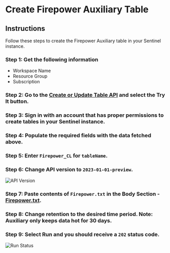 
# Create Firepower Auxiliary Table

## Instructions

Follow these steps to create the Firepower Auxiliary table in your Sentinel instance.

### Step 1: Get the following information
- Workspace Name
- Resource Group
- Subscription

### Step 2: Go to the [Create or Update Table API](https://learn.microsoft.com/en-us/rest/api/loganalytics/tables/create-or-update?view=rest-loganalytics-2022-10-01&tabs=HTTP) and select the **Try It** button.

### Step 3: Sign in with an account that has proper permissions to create tables in your Sentinel instance.

### Step 4: Populate the required fields with the data fetched above.

### Step 5: Enter `Firepower_CL` for `tableName`.

### Step 6: Change API version to `2023-01-01-preview`.

![API Version](https://github.com/user-attachments/assets/7a682d84-8b3c-4e44-9b9e-93b38ecbc4bd)

### Step 7: Paste contents of `Firepower.txt` in the Body Section - [Firepower.txt](https://github.com/MSJosh/documentation/blob/main/AMA/Firepower.txt).

### Step 8: Change retention to the desired time period. **Note:** Auxiliary only keeps data hot for 30 days.

### Step 9: Select **Run** and you should receive a `202` status code.

![Run Status](https://github.com/user-attachments/assets/606a1002-a61f-41f5-aeb8-e01f3eda775c)
